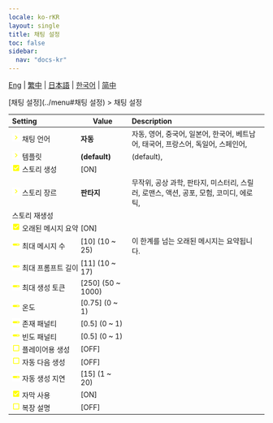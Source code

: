 ```yaml
---
locale: ko-rKR
layout: single
title: 채팅 설정
toc: false
sidebar:
  nav: "docs-kr"
---
```

[Eng](/dancexr/menu/2025.4/chat/chat_settings) | [繁中](/tw/dancexr/menu/2025.4/chat/chat_settings) | [日本語](/jp/dancexr/menu/2025.4/chat/chat_settings) | [한국어](/kr/dancexr/menu/2025.4/chat/chat_settings) | [简中](/zh/dancexr/menu/2025.4/chat/chat_settings)

[채팅 설정](../menu#채팅 설정) > 채팅 설정



| Setting | Value | Description |
| :--- | --- | :--- |
|<nobr> ![chevron icon](/images/icon/ic_chevron.png)  채팅 언어</nobr>| **자동** | 자동, 영어, 중국어, 일본어, 한국어, 베트남어, 태국어, 프랑스어, 독일어, 스페인어,  |
|<nobr> ![chevron icon](/images/icon/ic_chevron.png)  템플릿</nobr>| **(default)** | (default),  |
|<nobr> ![check_on icon](/images/icon/ic_check_on.png)  스토리 생성</nobr>| [ON] | 
|<nobr> ![chevron icon](/images/icon/ic_chevron.png)  스토리 장르</nobr>| **판타지** | 무작위, 공상 과학, 판타지, 미스터리, 스릴러, 로맨스, 액션, 공포, 모험, 코미디, 에로틱,  |
|<nobr> 스토리 재생성</nobr>|| 
|<nobr> ![check_on icon](/images/icon/ic_check_on.png)  오래된 메시지 요약</nobr>| [ON] | 
|<nobr> ![slider icon](/images/icon/ic_slider.png)  최대 메시지 수</nobr>| [10] (10 ~ 25) | 이 한계를 넘는 오래된 메시지는 요약됩니다.
|<nobr> ![slider icon](/images/icon/ic_slider.png)  최대 프롬프트 길이</nobr>| [11] (10 ~ 17) | 
|<nobr> ![slider icon](/images/icon/ic_slider.png)  최대 생성 토큰</nobr>| [250] (50 ~ 1000) | 
|<nobr> ![slider icon](/images/icon/ic_slider.png)  온도</nobr>| [0.75] (0 ~ 1) | 
|<nobr> ![slider icon](/images/icon/ic_slider.png)  존재 패널티</nobr>| [0.5] (0 ~ 1) | 
|<nobr> ![slider icon](/images/icon/ic_slider.png)  빈도 패널티</nobr>| [0.5] (0 ~ 1) | 
|<nobr> ![check_off icon](/images/icon/ic_check_off.png)  플레이어용 생성</nobr>| [OFF] | 
|<nobr> ![check_off icon](/images/icon/ic_check_off.png)  자동 다음 생성</nobr>| [OFF] | 
|<nobr> ![slider icon](/images/icon/ic_slider.png)  자동 생성 지연</nobr>| [15] (1 ~ 20) | 
|<nobr> ![check_on icon](/images/icon/ic_check_on.png)  자막 사용</nobr>| [ON] | 
|<nobr> ![check_off icon](/images/icon/ic_check_off.png)  복장 설명</nobr>| [OFF] | 
